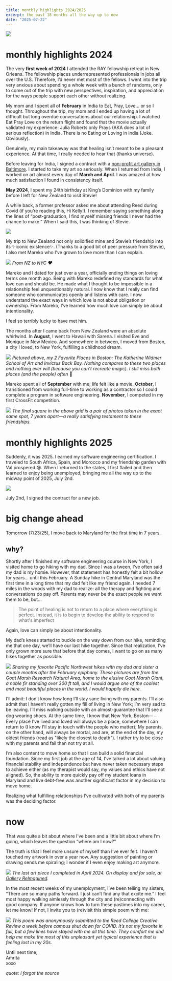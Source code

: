 ```yaml
---
title: monthly highlights 2024/2025
excerpt: the past 18 months all the way up to now
date: "2025-07-22"
---
```


![](/images/header.png)

# monthly highlights 2024

The very **first week of 2024** I attended the RAY fellowship retreat in New Orleans. The fellowship places underrepresented professionals in jobs all over the U.S. Therefore, I’d never met most of the fellows. I went into the trip very anxious about spending a whole week with a bunch of randoms, only to come out of the trip with new perspectives, inspiration, and appreciation for the ways people support each other without realizing.

My mom and I spent all of **February** in India to Eat, Pray, Love… or so I thought. Throughout the trip, my mom and I ended up having a lot of difficult but long overdue conversations about our relationship. I watched Eat Pray Love on the return flight and found that the movie actually validated my experience: Julia Roberts only Prays (AKA does a lot of serious reflection) in India. There is no Eating or Loving in India (Joke. Obviously).

Genuinely, my main takeaway was that healing isn’t meant to be a pleasant experience. At that time, I really needed to hear that (thanks universe).

Before leaving for India, I signed a contract with a [non-profit art gallery in Baltimore](https://galleryreimagined.org/artists/). I started to take my art so seriously. When I returned from India, I worked on art almost every day of **March and April**. I was amazed at how much satisfaction I found in consistency itself.

**May 2024**, I spent my 24th birthday at King’s Dominion with my family before I left for New Zealand to visit Stevie!

A while back, a former professor asked me about attending Reed during Covid (if you’re reading this, Hi Kelly!). I remember saying something along the lines of “post-graduation, I find myself missing friends I never had the chance to make.” When I said this, I was thinking of Stevie.

![](/images/stevie.png)

My trip to New Zealand not only solidified mine and Stevie’s friendship into its ✨iconic existence✨. (Thanks to a good bit of peer pressure from Stevie), I also met Mareko who I’ve grown to love more than I can explain.

![](/images/leko.png)
_From NZ to NYC ❤️_

Mareko and I dated for just over a year, officially ending things on loving terms one month ago. Being with Mareko redefined my standards for what love can and should be. He made what I thought to be impossible in a relationship feel unquestionably natural. I now know that I really can find someone who communicates openly and listens with care. I now understand the exact ways in which love is not about obligation or ownership. From Mareko, I’ve learned how much love can simply be about intentionality.

I feel so terribly lucky to have met him.

The months after I came back from New Zealand were an absolute whirlwind. In **August**, I went to Hawaii with Sarena. I visited Eve and Monique in New Mexico. And somewhere in between, I moved from Boston, a city I loved, to New York, fulfilling a childhood dream.

![](/images/bosFam.png)
_Pictured above, my 2 Favorite Places in Boston: The Katherine Widmer School of Art and Invictus Back Bay. Nothing compares to these two places and nothing ever will (because you can’t recreate magic). I still miss both places (and the people) often_ 🥲

Mareko spent all of **September** with me; life felt like a movie. **October**, I transitioned from working full-time to working as a contractor so I could complete a program in software engineering. **November**, I competed in my first CrossFit competition.

![](/images/2024grid.png)
_The final square in the above grid is a pair of photos taken in the exact same spot, 7 years apart—a really satisfying testament to these friendships._

# monthly highlights 2025

Suddenly, it was 2025. I earned my software engineering certification. I traveled to South Africa, Spain, and Morocco and my friendship garden with Val prospered 😎. When I returned to the states, I first flailed and then learned to enjoy being unemployed, bringing me all the way up to the midway point of 2025, July 2nd.

![](/images/2025grid.png)

July 2nd, I signed the contract for a new job.

# big change ahead

Tomorrow (7/23/25), I move back to Maryland for the first time in 7 years.

## why?

Shortly after I finished my software engineering course in New York, I visited home to go hiking with my dad. Since I was a tween, I’ve often said my dad is my homie. However, that statement has honestly felt a bit hollow for years… until this February. A Sunday hike in Central Maryland was the first time in a long time that my dad felt like my friend again. I needed 7 miles in the woods with my dad to realize: all the therapy and fighting and conversations do pay off. Parents may never be the exact people we want them to be, but…

> The point of healing is not to return to a place where everything is perfect. Instead, it is to begin to develop the ability to respond to what's imperfect

Again, love can simply be about intentionality.

My dad’s knees started to buckle on the way down from our hike, reminding me that one day, we’ll have our last hike together. Since that realization, I’ve only grown more sure that before that day comes, I want to go on as many hikes together as possible.

![](/images/pdxFam.png)
_Sharing my favorite Pacific Northwest hikes with my dad and sister a couple months after the February epiphany. These pictures are from the Goat Marsh Research Natural Area, home to the elusive Goat Marsh Giant, a noble fir standing over 300 ft tall, and I would argue one of the coolest and most beautiful places in the world. I would happily die here._

I’ll admit: I don’t know how long I’ll stay sane living with my parents. I’ll also admit that I haven’t really gotten my fill of living in New York; I’m very sad to be leaving. I’ll miss walking outside with an almost-guarantee that I’ll see a dog wearing shoes. At the same time, I know that New York, Boston—﹘Every place I’ve lived and loved will always be a place, somewhere I can return to (I know I'll stay in touch with the people who matter); My parents, on the other hand, will always be mortal, and are, at the end of the day, my oldest friends (read as "likely the closest to death"). I rather try to be close with my parents and fail than not try at all.

I’m also content to move home so that I can build a solid financial foundation. Since my first job at the age of 14, I’ve talked a lot about valuing financial stability and independence but have never taken necessary steps to achieve either (as my therapist would say, my values and ethics have not aligned). So, the ability to more quickly pay off my student loans in Maryland and live debt-free was another significant factor in my decision to move home.

Realizing what fulfilling relationships I’ve cultivated with both of my parents was the deciding factor.

# now

That was quite a bit about where I’ve been and a little bit about where I’m going, which leaves the question “where am I now?”

The truth is that I feel more unsure of myself than I’ve ever felt. I haven’t touched my artwork in over a year now. Any suggestion of painting or drawing sends me spiraling; I wonder if I even enjoy making art anymore.

![](/images/pretzel.png)
_The last art piece I completed in April 2024. On display and for sale, at [Gallery ReImagined](https://galleryreimagined.org/artists/)._

In the most recent weeks of my unemployment, I’ve been telling my sisters, “There are so many paths forward. I just can’t find any that excite me.” I feel most happy walking aimlessly through the city and (re)connecting with good company. If anyone knows how to turn these pastimes into my career, let me know! If not, I invite you to (re)visit this simple poem with me:

![](/images/gettingLost.png)
_This poem was anonymously submitted to the Reed College Creative Review a week before campus shut down for COVID. It’s not my favorite in full, but a few lines have stayed with me all this time. They comfort me and help me make the most of this unpleasant yet typical experience that is feeling lost in my 20s._

Until next time,\
Amrita\
xoxo

_quote: i forgot the source_
